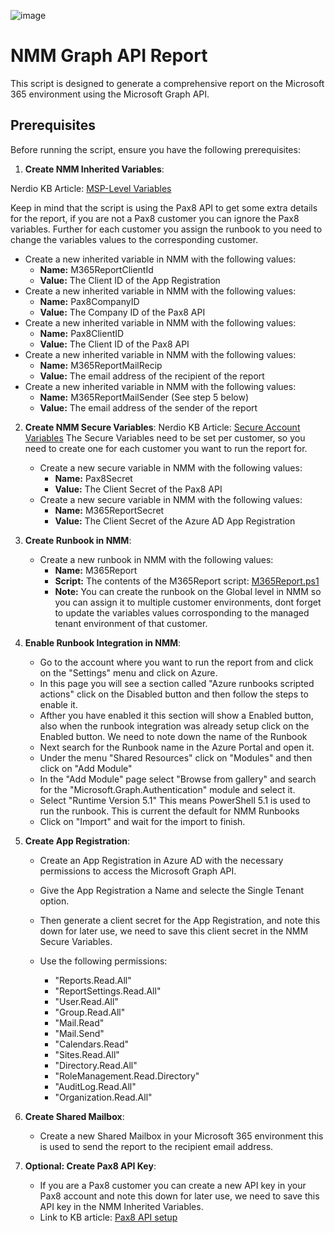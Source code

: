 ![image](https://github.com/Get-Nerdio/NMM-SE/assets/52416805/5c8dd05e-84a7-49f9-8218-64412fdaffaf)

# NMM Graph API Report

This script is designed to generate a comprehensive report on the Microsoft 365 environment using the Microsoft Graph API.

## Prerequisites

Before running the script, ensure you have the following prerequisites:

1. **Create NMM Inherited Variables**:

Nerdio KB Article: [MSP-Level Variables](https://nmmhelp.getnerdio.com/hc/en-us/articles/25498222400269-Scripted-Actions-MSP-Level-Variables)

Keep in mind that the script is using the Pax8 API to get some extra details for the report, if you are not a Pax8 customer you can ignore the Pax8 variables.
Further for each customer you assign the runbook to you need to change the variables values to the corresponding customer.

   - Create a new inherited variable in NMM with the following values:
     - **Name:** M365ReportClientId
     - **Value:** The Client ID of the App Registration
   - Create a new inherited variable in NMM with the following values:
     - **Name:** Pax8CompanyID
     - **Value:** The Company ID of the Pax8 API
   - Create a new inherited variable in NMM with the following values:
     - **Name:** Pax8ClientID
     - **Value:** The Client ID of the Pax8 API
   - Create a new inherited variable in NMM with the following values:
     - **Name:** M365ReportMailRecip
     - **Value:** The email address of the recipient of the report
   - Create a new inherited variable in NMM with the following values:
     - **Name:** M365ReportMailSender (See step 5 below)
     - **Value:** The email address of the sender of the report

2. **Create NMM Secure Variables**:
Nerdio KB Article: [Secure Account Variables](https://nmmhelp.getnerdio.com/hc/en-us/articles/25498291119629-Scripted-Actions-Account-Level-Variables)
The Secure Variables need to be set per customer, so you need to create one for each customer you want to run the report for.
   - Create a new secure variable in NMM with the following values:
     - **Name:** Pax8Secret
     - **Value:** The Client Secret of the Pax8 API
   - Create a new secure variable in NMM with the following values:
     - **Name:** M365ReportSecret
     - **Value:** The Client Secret of the Azure AD App Registration

3. **Create Runbook in NMM**:
   - Create a new runbook in NMM with the following values:
     - **Name:** M365Report
     - **Script:** The contents of the M365Report script: [M365Report.ps1](https://github.com/Get-Nerdio/NMM-SE/blob/main/Azure%20Runbooks/NMM%20Graph%20API%20Report/M365Report.ps1)
     - **Note:** You can create the runbook on the Global level in NMM so you can assign it to multiple customer environments, dont forget to update the variables values corrosponding to the managed tenant environment of that customer.

4. **Enable Runbook Integration in NMM**:
   - Go to the account where you want to run the report from and click on the "Settings" menu and click on Azure.
   - In this page you will see a section called "Azure runbooks scripted actions" click on the Disabled button and then follow the steps to enable it.
   - Afther you have enabled it this section will show a Enabled button, also when the runbook integration was already setup click on the Enabled button. We need to note down the name of the Runbook
   - Next search for the Runbook name in the Azure Portal and open it.
   - Under the menu "Shared Resources" click on "Modules" and then click on "Add Module"
   - In the "Add Module" page select "Browse from gallery" and search for the "Microsoft.Graph.Authentication" module and select it.
   - Select "Runtime Version 5.1" This means PowerShell 5.1 is used to run the runbook. This is current the default for NMM Runbooks
   - Click on "Import" and wait for the import to finish.

4. **Create App Registration**:
   - Create an App Registration in Azure AD with the necessary permissions to access the Microsoft Graph API.
   - Give the App Registration a Name and selecte the Single Tenant option.
   - Then generate a client secret for the App Registration, and note this down for later use, we need to save this client secret in the NMM Secure Variables.
   - Use the following permissions:

     - "Reports.Read.All"
     - "ReportSettings.Read.All"
     - "User.Read.All"
     - "Group.Read.All"
     - "Mail.Read"
     - "Mail.Send"
     - "Calendars.Read"
     - "Sites.Read.All"
     - "Directory.Read.All"
     - "RoleManagement.Read.Directory"
     - "AuditLog.Read.All"
     - "Organization.Read.All"

5. **Create Shared Mailbox**:
   - Create a new Shared Mailbox in your Microsoft 365 environment this is used to send the report to the recipient email address.

6. **Optional: Create Pax8 API Key**:
    - If you are a Pax8 customer you can create a new API key in your Pax8 account and note this down for later use, we need to save this API key in the NMM Inherited Variables.
    - Link to KB article: [Pax8 API setup](https://devx.pax8.com/docs/integrationrequest)






